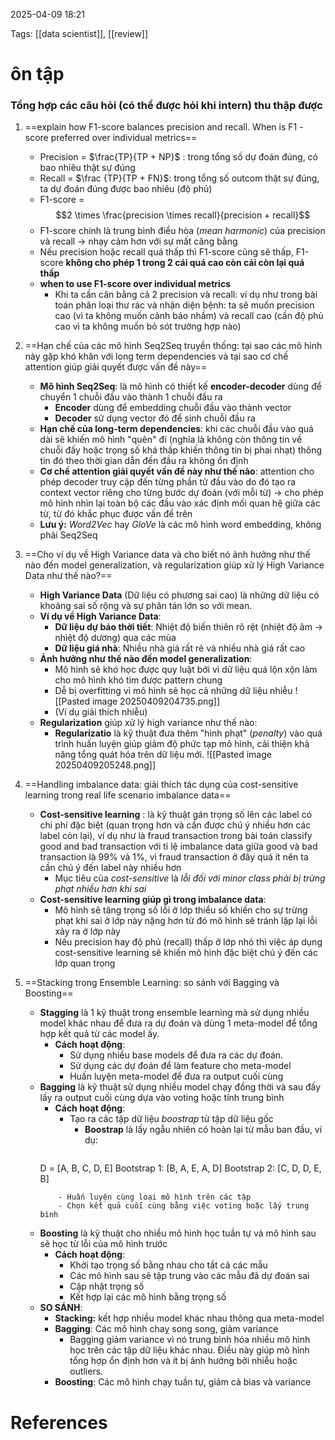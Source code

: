 2025-04-09 18:21


Tags: [[data scientist]], [[review]] 

# ôn tập
### Tổng hợp các câu hỏi (có thể được hỏi khi intern) thu thập được 

1. ==explain how F1-score balances precision and recall. When is F1 - score preferred over individual metrics==
	- Precision = $\frac{TP}{TP + NP}$ : trong tổng số dự đoán đúng, có bao nhiêu thật sự đúng
	- Recall = $\frac {TP}{TP + FN}$: trong tổng số outcom thật sự đúng, ta dự đoán đúng được bao nhiêu (độ phủ)
	- F1-score = $$2 \times \frac{precision \times recall}{precision + recall}$$
	- F1-score chính là trung bình điều hòa (*mean harmonic*) của precision và recall -> nhạy cảm hơn với sự mất căng bằng
	- Nếu precision hoặc recall quá thấp thì F1-score cũng sẽ thấp, F1-score **không cho phép 1 trong 2 cái quá cao còn cái còn lại quá thấp**
	- **when to use F1-score over individual metrics** 
		- Khi ta cần cân bằng cả 2 precision và recall: ví dụ như trong bài toán phân loại thư rác và nhận diện bệnh: ta sẽ muốn precision cao (vì ta không muốn cảnh báo nhầm) và recall cao (cần độ phủ cao vì ta không muốn bỏ sót trường hợp nào)
2. ==Hạn chế của các mô hình Seq2Seq truyền thống: tại sao các mô hình này gặp khó khăn với long term dependencies và tại sao cơ chế attention giúp giải quyết được vấn đề này==
	- **Mô hình Seq2Seq**: là mô hình có thiết kế **encoder-decoder** dùng để chuyển 1 chuỗi đầu vào thành 1 chuỗi đầu ra
		- **Encoder** dùng để embedding chuỗi đầu vào thành vector
		- **Decoder** sử dụng vector đó để sinh chuỗi đầu ra
	- **Hạn chế của long-term dependencies**: khi các chuỗi đầu vào quá dài sẽ khiến mô hình "quên" đi (nghĩa là không còn thông tin về chuỗi đấy hoặc trọng số khá thấp khiến thông tin bị phai nhạt) thông tin đó theo thời gian dẫn đến đầu ra không ổn định
	- **Cơ chế attention giải quyết vấn đề này như thế nào**: attention cho phép decoder truy cập đến từng phần tử đầu vào do đó tạo ra context vector riêng cho từng bước dự đoán (với mỗi từ) -> cho phép mô hình nhìn lại toàn bộ các đầu vào xác định mối quan hệ giữa các từ, từ đó khắc phục được vấn đề trên
	- **Lưu ý:** *Word2Vec* hay *GloVe* là các mô hình word embedding, không phải Seq2Seq
3. ==Cho ví dụ về High Variance data và cho biết nó ảnh hưởng như thế nào đến model generalization, và regularization giúp xử lý High Variance Data như thế nào?==
	- **High Variance Data** (Dữ liệu có phương sai cao) là những dữ liệu có khoảng sai số rộng và sự phân tán lớn so với mean.
	- **Ví dụ về High Variance Data**: 
		-  **Dữ liệu dự báo thời tiết**: Nhiệt độ biến thiên rõ rệt (nhiệt độ âm -> nhiệt độ dương) qua các mùa 
		- **Dữ liệu giá nhà**: Nhiều nhà giá rất rẻ và nhiều nhà giá rất cao 
	- **Ảnh hưởng như thế nào đến model generalization**: 
		- Mô hình sẽ khó học được quy luật bởi vì dữ liệu quá lộn xộn làm cho mô hình khó tìm được pattern chung 
		- Dễ bị overfitting vì mô hình sẽ học cả những dữ liệu nhiễu 
		![[Pasted image 20250409204735.png]]
		- (Ví dụ giải thích nhiễu)
	- **Regularization** giúp xử lý high variance như thế nào: 
		- **Regularizatio** là kỹ thuật đưa thêm "hình phạt" (*penalty*) vào quá trình huấn luyện giúp giảm độ phức tạp mô hình, cải thiện khả năng tổng quát hóa trên dữ liệu mới.
		![[Pasted image 20250409205248.png]]

4. ==Handling imbalance data: giải thích tác dụng của cost-sensitive learning trong real life scenario imbalance data==
	- **Cost-sensitive learning** : là kỹ thuật gán trọng số lên các label có chi phí đặc biệt (quan trọng hơn và cần được chú ý nhiều hơn các label còn lại), ví dụ như là fraud transaction trong bài toán classify good and bad transaction với tỉ lệ imbalance data giữa good và bad transaction là 99% và 1%, vì fraud transaction ở đây quá ít nên ta cần chú ý đến label này nhiều hơn
		- Mục tiêu của *cost-sensitive* là *lỗi đối với minor class phải bị trừng phạt nhiều hơn khi sai*
	- **Cost-sensitive learning giúp gì trong imbalance data**: 
		- Mô hình sẽ tăng trọng số lỗi ở lớp thiểu số khiến cho sự trừng phạt khi sai ở lớp này nặng hơn từ đó mô hình sẽ tránh lặp lại lỗi xảy ra ở lớp này
		- Nếu precision hay độ phủ (recall) thấp ở lớp nhỏ  thì việc áp dụng cost-sensitive learning sẽ khiến mô hình đặc biệt chú ý đến các lớp quan trọng
5. ==Stacking trong Ensemble Learning: so sánh với Bagging và Boosting==
	- **Stagging** là 1 kỹ thuật trong ensemble learning mà sử dụng nhiều model khác nhau để đưa ra dự đoán và dùng 1 meta-model để tổng hợp kết quả từ các model ấy.
		- **Cách hoạt động**:
			- Sử dụng nhiều base models để đưa ra các dự đoán.
			- Sử dụng các dự đoán để làm feature cho meta-model
			- Huấn luyện meta-model để đưa ra output cuối cùng
	- **Bagging** là kỹ thuật sử dụng nhiều model chạy đồng thời và sau đấy lấy ra output cuối cùng dựa vào voting hoặc tính trung bình 
		- **Cách hoạt động**:
			- Tạo ra các tập dữ liệu *boostrap* từ tập dữ liệu gốc 
				- **Boostrap** là lấy ngẫu nhiên có hoàn lại từ mẫu ban đầu, ví dụ:
				``` python 
		D = [A, B, C, D, E]
		Bootstrap 1: [B, A, E, A, D]
		Bootstrap 2: [C, D, D, E, B]
		```
			- Huấn luyện cùng loại mô hình trên các tập
			- Chọn kết quả cuối cùng bằng việc voting hoặc lấy trung bình
	- **Boosting** là kỹ thuật cho nhiều mô hình học tuần tự và mô hình sau sẽ học từ lỗi của mô hình trước 
		- **Cách hoạt động**:
			- Khởi tạo trọng số bằng nhau cho tất cả các mẫu
			- Các mô hình sau sẽ tập trung vào các mẫu đã dự đoán sai
			- Cập nhật trọng số
			- Kết hợp lại các mô hình bằng trọng số
	- **SO SÁNH**: 
		- **Stacking:** kết hợp nhiều model khác nhau thông qua meta-model
		- **Bagging**: Các mô hình chaỵ song song,  giảm variance
			- Bagging giảm variance vì nó trung bình hóa nhiều mô hình học trên các tập dữ liệu khác nhau. Điều này giúp mô hình tổng hợp ổn định hơn và ít bị ảnh hưởng bởi nhiễu hoặc outliers.
		- **Boosting**: Các mô hình chạy tuần tự,  giảm cả bias và variance
	
# References 
